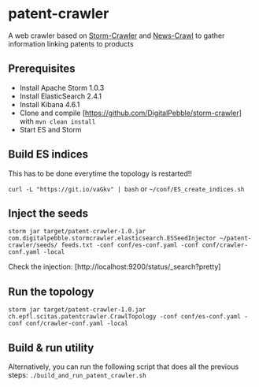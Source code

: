 # patent-crawler
A web crawler based on [Storm-Crawler](http://stormcrawler.net) and [News-Crawl](https://github.com/commoncrawl/news-crawl) to gather information linking patents to products

Prerequisites
------------
* Install Apache Storm 1.0.3
* Install ElasticSearch 2.4.1
* Install Kibana 4.6.1
* Clone and compile [https://github.com/DigitalPebble/storm-crawler] with `mvn clean install`
* Start ES and Storm


Build ES indices
----------------
This has to be done everytime the topology is restarted!!

`curl -L "https://git.io/vaGkv" | bash` or `~/conf/ES_create_indices.sh`


Inject the seeds
----------------
`storm jar target/patent-crawler-1.0.jar com.digitalpebble.stormcrawler.elasticsearch.ESSeedInjector ~/patent-crawler/seeds/ feeds.txt -conf conf/es-conf.yaml -conf conf/crawler-conf.yaml -local`

Check the injection: [http://localhost:9200/status/_search?pretty]


Run the topology
----------------
`storm jar target/patent-crawler-1.0.jar ch.epfl.scitas.patentcrawler.CrawlTopology -conf conf/es-conf.yaml -conf conf/crawler-conf.yaml -local`


Build & run utility
-------------------
Alternatively, you can run the following script that does all the previous steps:
`./build_and_run_patent_crawler.sh`

